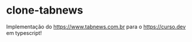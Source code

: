 # clone-tabnews
Implementação do https://www.tabnews.com.br para o https://curso.dev em typescript!
